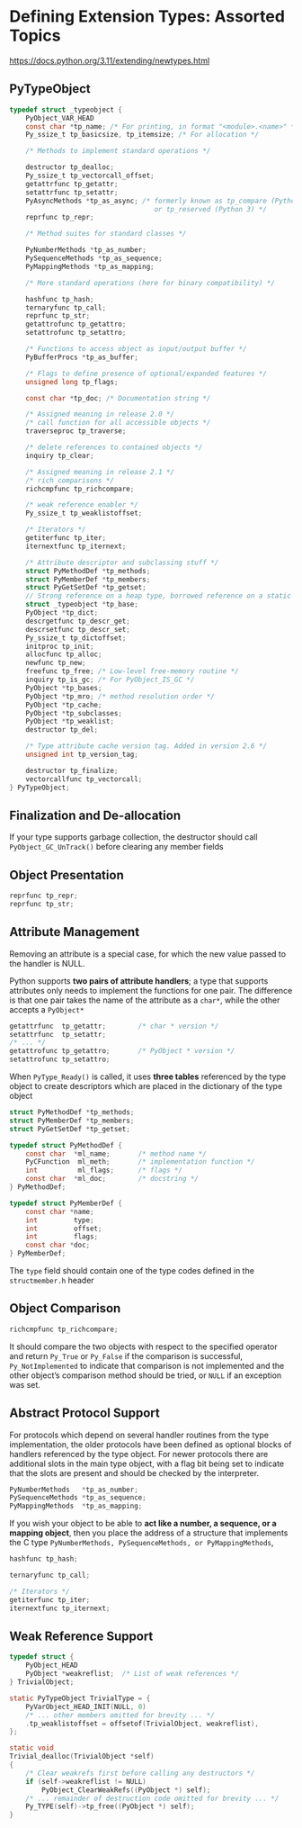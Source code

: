 # Defining Extension Types: Assorted Topics

<https://docs.python.org/3.11/extending/newtypes.html>

## PyTypeObject

```c
typedef struct _typeobject {
    PyObject_VAR_HEAD
    const char *tp_name; /* For printing, in format "<module>.<name>" */
    Py_ssize_t tp_basicsize, tp_itemsize; /* For allocation */

    /* Methods to implement standard operations */

    destructor tp_dealloc;
    Py_ssize_t tp_vectorcall_offset;
    getattrfunc tp_getattr;
    setattrfunc tp_setattr;
    PyAsyncMethods *tp_as_async; /* formerly known as tp_compare (Python 2)
                                    or tp_reserved (Python 3) */
    reprfunc tp_repr;

    /* Method suites for standard classes */

    PyNumberMethods *tp_as_number;
    PySequenceMethods *tp_as_sequence;
    PyMappingMethods *tp_as_mapping;

    /* More standard operations (here for binary compatibility) */

    hashfunc tp_hash;
    ternaryfunc tp_call;
    reprfunc tp_str;
    getattrofunc tp_getattro;
    setattrofunc tp_setattro;

    /* Functions to access object as input/output buffer */
    PyBufferProcs *tp_as_buffer;

    /* Flags to define presence of optional/expanded features */
    unsigned long tp_flags;

    const char *tp_doc; /* Documentation string */

    /* Assigned meaning in release 2.0 */
    /* call function for all accessible objects */
    traverseproc tp_traverse;

    /* delete references to contained objects */
    inquiry tp_clear;

    /* Assigned meaning in release 2.1 */
    /* rich comparisons */
    richcmpfunc tp_richcompare;

    /* weak reference enabler */
    Py_ssize_t tp_weaklistoffset;

    /* Iterators */
    getiterfunc tp_iter;
    iternextfunc tp_iternext;

    /* Attribute descriptor and subclassing stuff */
    struct PyMethodDef *tp_methods;
    struct PyMemberDef *tp_members;
    struct PyGetSetDef *tp_getset;
    // Strong reference on a heap type, borrowed reference on a static type
    struct _typeobject *tp_base;
    PyObject *tp_dict;
    descrgetfunc tp_descr_get;
    descrsetfunc tp_descr_set;
    Py_ssize_t tp_dictoffset;
    initproc tp_init;
    allocfunc tp_alloc;
    newfunc tp_new;
    freefunc tp_free; /* Low-level free-memory routine */
    inquiry tp_is_gc; /* For PyObject_IS_GC */
    PyObject *tp_bases;
    PyObject *tp_mro; /* method resolution order */
    PyObject *tp_cache;
    PyObject *tp_subclasses;
    PyObject *tp_weaklist;
    destructor tp_del;

    /* Type attribute cache version tag. Added in version 2.6 */
    unsigned int tp_version_tag;

    destructor tp_finalize;
    vectorcallfunc tp_vectorcall;
} PyTypeObject;
```

## Finalization and De-allocation

If your type supports garbage collection, the destructor should call `PyObject_GC_UnTrack()` before clearing any member fields

## Object Presentation

```c
reprfunc tp_repr;
reprfunc tp_str;
```

## Attribute Management

Removing an attribute is a special case, for which the new value passed to the handler is NULL.

Python supports **two pairs of attribute handlers**; a type that supports attributes only needs to implement the functions for one pair. The difference is that one pair takes the name of the attribute as a `char*`, while the other accepts a `PyObject*`

```c
getattrfunc  tp_getattr;        /* char * version */
setattrfunc  tp_setattr;
/* ... */
getattrofunc tp_getattro;       /* PyObject * version */
setattrofunc tp_setattro;
```

When `PyType_Ready()` is called, it uses **three tables** referenced by the type object to create descriptors which are placed in the dictionary of the type object

```c
struct PyMethodDef *tp_methods;
struct PyMemberDef *tp_members;
struct PyGetSetDef *tp_getset;
```

```c
typedef struct PyMethodDef {
    const char  *ml_name;       /* method name */
    PyCFunction  ml_meth;       /* implementation function */
    int          ml_flags;      /* flags */
    const char  *ml_doc;        /* docstring */
} PyMethodDef;
```

```c
typedef struct PyMemberDef {
    const char *name;
    int         type;
    int         offset;
    int         flags;
    const char *doc;
} PyMemberDef;
```

The `type` field should contain one of the type codes defined in the `structmember.h` header

## Object Comparison

```c
richcmpfunc tp_richcompare;
```

It should compare the two objects with respect to the specified operator and return `Py_True` or `Py_False` if the comparison is successful, `Py_NotImplemented` to indicate that comparison is not implemented and the other object’s comparison method should be tried, or `NULL` if an exception was set.

## Abstract Protocol Support

For protocols which depend on several handler routines from the type implementation, the older protocols have been defined as optional blocks of handlers referenced by the type object. For newer protocols there are additional slots in the main type object, with a flag bit being set to indicate that the slots are present and should be checked by the interpreter.

```c
PyNumberMethods   *tp_as_number;
PySequenceMethods *tp_as_sequence;
PyMappingMethods  *tp_as_mapping;
```

If you wish your object to be able to **act like a number, a sequence, or a mapping object**, then you place the address of a structure that implements the C type `PyNumberMethods, PySequenceMethods, or PyMappingMethods`,

```c
hashfunc tp_hash;
```

```c
ternaryfunc tp_call;
```

```c
/* Iterators */
getiterfunc tp_iter;
iternextfunc tp_iternext;
```

## Weak Reference Support

```c
typedef struct {
    PyObject_HEAD
    PyObject *weakreflist;  /* List of weak references */
} TrivialObject;

static PyTypeObject TrivialType = {
    PyVarObject_HEAD_INIT(NULL, 0)
    /* ... other members omitted for brevity ... */
    .tp_weaklistoffset = offsetof(TrivialObject, weakreflist),
};

static void
Trivial_dealloc(TrivialObject *self)
{
    /* Clear weakrefs first before calling any destructors */
    if (self->weakreflist != NULL)
        PyObject_ClearWeakRefs((PyObject *) self);
    /* ... remainder of destruction code omitted for brevity ... */
    Py_TYPE(self)->tp_free((PyObject *) self);
}
```


